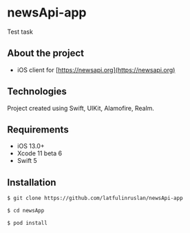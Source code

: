 # newsApi-app
Test task

## About the project
- iOS client for [https://newsapi.org](https://newsapi.org)

## Technologies 
Project created using Swift, UIKit, Alamofire, Realm.

## Requirements
- iOS 13.0+ 
- Xcode 11 beta 6
- Swift 5

## Installation

```bash
$ git clone https://github.com/latfulinruslan/newsApi-app
```

```bash
$ cd newsApp
```

```bash
$ pod install
```
